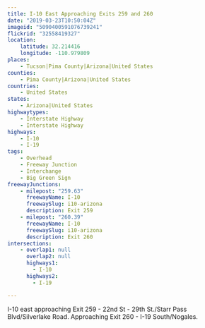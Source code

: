 ```yaml
---
title: I-10 East Approaching Exits 259 and 260
date: "2019-03-23T10:50:04Z"
imageid: "5090400591076739241"
flickrid: "32558419327"
location:
    latitude: 32.214416
    longitude: -110.979809
places:
    - Tucson|Pima County|Arizona|United States
counties:
    - Pima County|Arizona|United States
countries:
    - United States
states:
    - Arizona|United States
highwaytypes:
    - Interstate Highway
    - Interstate Highway
highways:
    - I-10
    - I-19
tags:
    - Overhead
    - Freeway Junction
    - Interchange
    - Big Green Sign
freewayJunctions:
    - milepost: "259.63"
      freewayName: I-10
      freewaySlug: i10-arizona
      description: Exit 259
    - milepost: "260.39"
      freewayName: I-10
      freewaySlug: i10-arizona
      description: Exit 260
intersections:
    - overlap1: null
      overlap2: null
      highways1:
        - I-10
      highways2:
        - I-19

---
```

I-10 east approaching Exit 259 - 22nd St - 29th St./Starr Pass Blvd/Silverlake Road.  Approaching Exit 260 - I-19 South/Nogales.